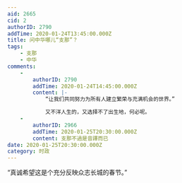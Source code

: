 ```yaml
---
aid: 2665
cid: 2
authorID: 2790
addTime: 2020-01-24T13:45:00.000Z
title: 问中华哪儿“支那”？
tags:
    - 支那
    - 中华
comments:
    -
        authorID: 2790
        addTime: 2020-01-24T14:45:00.000Z
        content: |-
            “让我们共同努力为所有人建立繁荣与充满机会的世界。”

            又不洋人生的，又选择不了出生地，何必呢。
    -
        authorID: 2966
        addTime: 2020-01-25T20:30:00.000Z
        content: 支那不過是音譯而已
date: 2020-01-25T20:30:00.000Z
category: 时政
---
```


“真诚希望这是个充分反映众志长城的春节。”

